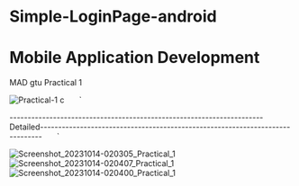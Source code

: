 # Simple-LoginPage-android
 
# Mobile Application Development

MAD gtu Practical 1

![Practical-1 c](https://github.com/dhruv0127/Simple-LoginScreen-Android/assets/110829154/6974bc60-a9c8-4d8e-b1bc-9fecc5a8db81)
`
`
`
`
`

----------------------------------------------------------------------Detailed------------------------------------------------------------------------------
`
`
`
`
`

![Screenshot_20231014-020305_Practical_1](https://github.com/dhruv0127/Simple-LoginScreen-Android/assets/110829154/705a7ba2-7a87-4ebc-b9f0-731325a258fa)
![Screenshot_20231014-020407_Practical_1](https://github.com/dhruv0127/Simple-LoginScreen-Android/assets/110829154/8a897721-d3db-4c61-b936-bd1e024bbcfc)
![Screenshot_20231014-020400_Practical_1](https://github.com/dhruv0127/Simple-LoginScreen-Android/assets/110829154/bf21afb7-4a25-4e89-912c-75934120e1ea)
